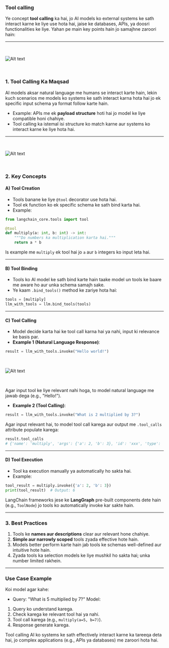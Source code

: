 ### Tool calling
Ye concept **tool calling** ka hai, jo AI models ko external systems ke sath interact karne ke liye use hota hai, jaise ke databases, APIs, ya doosri functionalities ke liye. Yahan pe main key points hain jo samajhne zaroori hain:

---

<br/>

![Alt text](https://python.langchain.com/assets/images/tool_calling_concept-552a73031228ff9144c7d59f26dedbbf.png)

<br/>

### **1. Tool Calling Ka Maqsad**
AI models aksar natural language me humans se interact karte hain, lekin kuch scenarios me models ko systems ke sath interact karna hota hai jo ek specific input schema ya format follow karte hain. 
- Example: APIs me ek **payload structure** hoti hai jo model ke liye compatible honi chahiye.
- Tool calling ka istemal isi structure ko match karne aur systems ko interact karne ke liye hota hai.

---


<br/>

![Alt text](https://python.langchain.com/assets/images/tool_calling_components-bef9d2bcb9d3706c2fe58b57bf8ccb60.png)

<br/>

### **2. Key Concepts**

#### **A) Tool Creation**
- Tools banane ke liye `@tool` decorator use hota hai.
- Tool ek function ko ek specific schema ke sath bind karta hai.
- Example:
```python
from langchain_core.tools import tool

@tool
def multiply(a: int, b: int) -> int:
    """Do numbers ka multiplication karta hai."""
    return a * b
```
Is example me `multiply` ek tool hai jo `a` aur `b` integers ko input leta hai.

---

#### **B) Tool Binding**
- Tools ko AI model ke sath bind karte hain taake model un tools ke baare me aware ho aur unka schema samajh sake.
- Ye kaam `.bind_tools()` method ke zariye hota hai:
```python
tools = [multiply]
llm_with_tools = llm.bind_tools(tools)
```

---

#### **C) Tool Calling**
- Model decide karta hai ke tool call karna hai ya nahi, input ki relevance ke basis par.
- **Example 1 (Natural Language Response)**:
```python
result = llm_with_tools.invoke("Hello world!")
```

<br/>

![Alt text](https://python.langchain.com/assets/images/tool_call_example-2348b869f9a5d0d2a45dfbe614c177a4.png
)

<br/>

Agar input tool ke liye relevant nahi hoga, to model natural language me jawab dega (e.g., "Hello!").

- **Example 2 (Tool Calling)**:
```python
result = llm_with_tools.invoke("What is 2 multiplied by 3?")
```
Agar input relevant hai, to model tool call karega aur output me `.tool_calls` attribute populate karega:
```python
result.tool_calls
# {'name': 'multiply', 'args': {'a': 2, 'b': 3}, 'id': 'xxx', 'type': 'tool_call'}
```

---

#### **D) Tool Execution**
- Tool ka execution manually ya automatically ho sakta hai.
- Example:
```python
tool_result = multiply.invoke({'a': 2, 'b': 3})
print(tool_result)  # Output: 6
```

LangChain frameworks jese ke **LangGraph** pre-built components dete hain (e.g., `ToolNode`) jo tools ko automatically invoke kar sakte hain.

---

### **3. Best Practices**
1. Tools ke **names aur descriptions** clear aur relevant hone chahiye.
2. **Simple aur narrowly scoped** tools zyada effective hote hain.
3. Models better perform karte hain jab tools ke schemas well-defined aur intuitive hote hain.
4. Zyada tools ka selection models ke liye mushkil ho sakta hai; unka number limited rakhein.

---

### **Use Case Example**
Koi model agar kahe:
- Query: "What is 5 multiplied by 7?"
Model:
1. Query ko understand karega.
2. Check karega ke relevant tool hai ya nahi.
3. Tool call karega (e.g., `multiply(a=5, b=7)`).
4. Response generate karega.

Tool calling AI ko systems ke sath effectively interact karne ka tareeqa deta hai, jo complex applications (e.g., APIs ya databases) me zaroori hota hai.